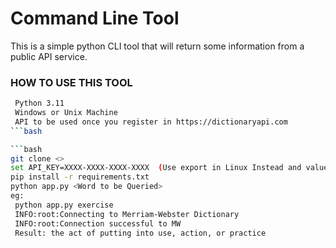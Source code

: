 # Command Line Tool

This is a simple python CLI tool that will return some information from a public API service.


### HOW TO USE THIS TOOL
```bash
 Python 3.11
 Windows or Unix Machine
 API to be used once you register in https://dictionaryapi.com
```bash

```bash
git clone <>
set API_KEY=XXXX-XXXX-XXXX-XXXX  (Use export in Linux Instead and value should used as Secret/Masked if needs to be used in Pipelines)
pip install -r requirements.txt
python app.py <Word to be Queried>
eg:
 python app.py exercise
 INFO:root:Connecting to Merriam-Webster Dictionary
 INFO:root:Connection successful to MW
 Result: the act of putting into use, action, or practice
```